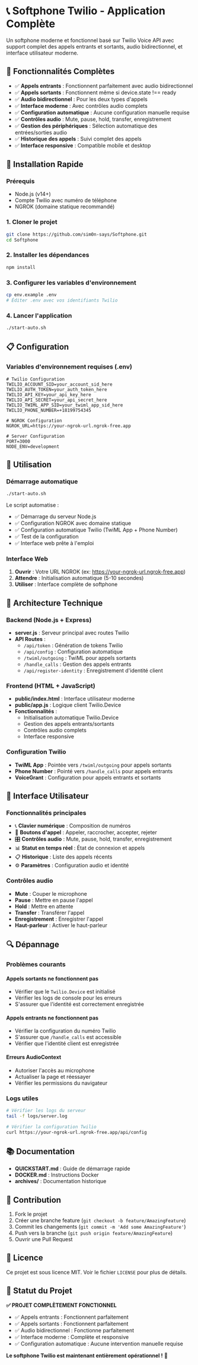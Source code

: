 # 📞 Softphone Twilio - Application Complète

Un softphone moderne et fonctionnel basé sur Twilio Voice API avec support complet des appels entrants et sortants, audio bidirectionnel, et interface utilisateur moderne.

## 🎉 **Fonctionnalités Complètes**

- ✅ **Appels entrants** : Fonctionnent parfaitement avec audio bidirectionnel
- ✅ **Appels sortants** : Fonctionnent même si device.state !== ready
- ✅ **Audio bidirectionnel** : Pour les deux types d'appels
- ✅ **Interface moderne** : Avec contrôles audio complets
- ✅ **Configuration automatique** : Aucune configuration manuelle requise
- ✅ **Contrôles audio** : Mute, pause, hold, transfer, enregistrement
- ✅ **Gestion des périphériques** : Sélection automatique des entrées/sorties audio
- ✅ **Historique des appels** : Suivi complet des appels
- ✅ **Interface responsive** : Compatible mobile et desktop

## 🚀 **Installation Rapide**

### Prérequis
- Node.js (v14+)
- Compte Twilio avec numéro de téléphone
- NGROK (domaine statique recommandé)

### 1. Cloner le projet
   ```bash
git clone https://github.com/sim0n-says/Softphone.git
cd Softphone
   ```

### 2. Installer les dépendances
   ```bash
   npm install
   ```

### 3. Configurer les variables d'environnement
   ```bash
   cp env.example .env
# Éditer .env avec vos identifiants Twilio
```

### 4. Lancer l'application
```bash
./start-auto.sh
```

## 📋 **Configuration**

### Variables d'environnement requises (.env)
   ```env
# Twilio Configuration
   TWILIO_ACCOUNT_SID=your_account_sid_here
   TWILIO_AUTH_TOKEN=your_auth_token_here
TWILIO_API_KEY=your_api_key_here
TWILIO_API_SECRET=your_api_secret_here
TWILIO_TWIML_APP_SID=your_twiml_app_sid_here
TWILIO_PHONE_NUMBER=+18199754345

# NGROK Configuration
NGROK_URL=https://your-ngrok-url.ngrok-free.app

# Server Configuration
   PORT=3000
   NODE_ENV=development
   ```

## 🎯 **Utilisation**

### Démarrage automatique
   ```bash
./start-auto.sh
```

Le script automatise :
- ✅ Démarrage du serveur Node.js
- ✅ Configuration NGROK avec domaine statique
- ✅ Configuration automatique Twilio (TwiML App + Phone Number)
- ✅ Test de la configuration
- ✅ Interface web prête à l'emploi

### Interface Web
1. **Ouvrir** : Votre URL NGROK (ex: https://your-ngrok-url.ngrok-free.app)
2. **Attendre** : Initialisation automatique (5-10 secondes)
3. **Utiliser** : Interface complète de softphone

## 🔧 **Architecture Technique**

### Backend (Node.js + Express)
- **server.js** : Serveur principal avec routes Twilio
- **API Routes** :
  - `/api/token` : Génération de tokens Twilio
  - `/api/config` : Configuration automatique
  - `/twiml/outgoing` : TwiML pour appels sortants
  - `/handle_calls` : Gestion des appels entrants
  - `/api/register-identity` : Enregistrement d'identité client

### Frontend (HTML + JavaScript)
- **public/index.html** : Interface utilisateur moderne
- **public/app.js** : Logique client Twilio.Device
- **Fonctionnalités** :
  - Initialisation automatique Twilio.Device
  - Gestion des appels entrants/sortants
  - Contrôles audio complets
  - Interface responsive

### Configuration Twilio
- **TwiML App** : Pointée vers `/twiml/outgoing` pour appels sortants
- **Phone Number** : Pointé vers `/handle_calls` pour appels entrants
- **VoiceGrant** : Configuration pour appels entrants et sortants

## 🎨 **Interface Utilisateur**

### Fonctionnalités principales
- 📞 **Clavier numérique** : Composition de numéros
- 📱 **Boutons d'appel** : Appeler, raccrocher, accepter, rejeter
- 🎛️ **Contrôles audio** : Mute, pause, hold, transfer, enregistrement
- 📊 **Statut en temps réel** : État de connexion et appels
- 📋 **Historique** : Liste des appels récents
- ⚙️ **Paramètres** : Configuration audio et identité

### Contrôles audio
- **Mute** : Couper le microphone
- **Pause** : Mettre en pause l'appel
- **Hold** : Mettre en attente
- **Transfer** : Transférer l'appel
- **Enregistrement** : Enregistrer l'appel
- **Haut-parleur** : Activer le haut-parleur

## 🔍 **Dépannage**

### Problèmes courants

#### Appels sortants ne fonctionnent pas
- Vérifier que le `Twilio.Device` est initialisé
- Vérifier les logs de console pour les erreurs
- S'assurer que l'identité est correctement enregistrée

#### Appels entrants ne fonctionnent pas
- Vérifier la configuration du numéro Twilio
- S'assurer que `/handle_calls` est accessible
- Vérifier que l'identité client est enregistrée

#### Erreurs AudioContext
- Autoriser l'accès au microphone
- Actualiser la page et réessayer
- Vérifier les permissions du navigateur

### Logs utiles
```bash
# Vérifier les logs du serveur
tail -f logs/server.log

# Vérifier la configuration Twilio
curl https://your-ngrok-url.ngrok-free.app/api/config
```

## 📚 **Documentation**

- **QUICKSTART.md** : Guide de démarrage rapide
- **DOCKER.md** : Instructions Docker
- **archives/** : Documentation historique

## 🤝 **Contribution**

1. Fork le projet
2. Créer une branche feature (`git checkout -b feature/AmazingFeature`)
3. Commit les changements (`git commit -m 'Add some AmazingFeature'`)
4. Push vers la branche (`git push origin feature/AmazingFeature`)
5. Ouvrir une Pull Request

## 📄 **Licence**

Ce projet est sous licence MIT. Voir le fichier `LICENSE` pour plus de détails.

## 🎉 **Statut du Projet**

**✅ PROJET COMPLÈTEMENT FONCTIONNEL**

- ✅ Appels entrants : Fonctionnent parfaitement
- ✅ Appels sortants : Fonctionnent parfaitement
- ✅ Audio bidirectionnel : Fonctionne parfaitement
- ✅ Interface moderne : Complète et responsive
- ✅ Configuration automatique : Aucune intervention manuelle requise

**Le softphone Twilio est maintenant entièrement opérationnel !** 🚀 